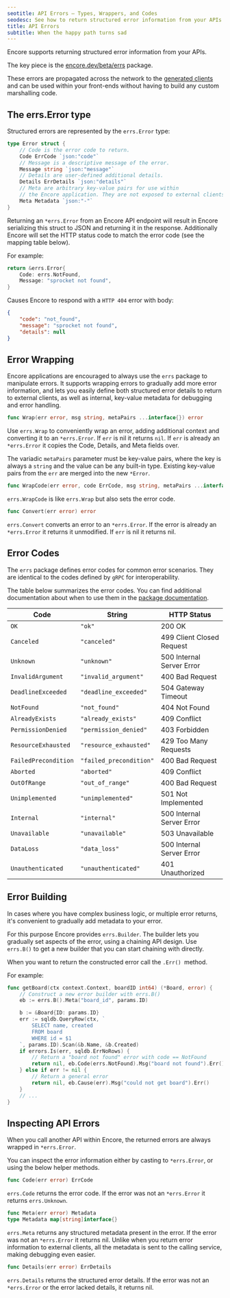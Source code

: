 ```yaml
---
seotitle: API Errors – Types, Wrappers, and Codes
seodesc: See how to return structured error information from your APIs using Encore's errs package, and how to build precise error messages for complex business logic.
title: API Errors
subtitle: When the happy path turns sad
---
```


Encore supports returning structured error information from your APIs.

The key piece is the [encore.dev/beta/errs](https://pkg.go.dev/encore.dev/beta/errs) package.

These errors are propagated across the network to the [generated clients](/docs/develop/client-generation) and can be
used within your front-ends without having to build any custom marshalling code.

## The errs.Error type

Structured errors are represented by the `errs.Error` type:

```go
type Error struct {
	// Code is the error code to return.
	Code ErrCode `json:"code"`
	// Message is a descriptive message of the error.
	Message string `json:"message"`
	// Details are user-defined additional details.
	Details ErrDetails `json:"details"`
	// Meta are arbitrary key-value pairs for use within
	// the Encore application. They are not exposed to external clients.
	Meta Metadata `json:"-"`
}
```

Returning an `*errs.Error` from an Encore API endpoint will result in Encore
serializing this struct to JSON and returning it in the response. Additionally
Encore will set the HTTP status code to match the error code (see the mapping table below).

For example:
```go
return &errs.Error{
	Code: errs.NotFound,
	Message: "sprocket not found",
}
```

Causes Encore to respond with a `HTTP 404` error with body:
```json
{
    "code": "not_found",
    "message": "sprocket not found",
    "details": null
}
```

## Error Wrapping

Encore applications are encouraged to always use the `errs` package to
manipulate errors. It supports wrapping errors to gradually add more error
information, and lets you easily define both structured error details to return
to external clients, as well as internal, key-value metadata for debugging
and error handling.

```go
func Wrap(err error, msg string, metaPairs ...interface{}) error
```
Use `errs.Wrap` to conveniently wrap an error, adding additional context and converting it to an `*errs.Error`.
If `err` is nil it returns `nil`. If `err` is already an `*errs.Error` it copies the Code, Details, and Meta fields over.

The variadic `metaPairs` parameter must be key-value pairs, where the key is always a `string` and the value can be
any built-in type. Existing key-value pairs from the `err` are merged into the new `*Error`.

```go
func WrapCode(err error, code ErrCode, msg string, metaPairs ...interface{}) error
```
`errs.WrapCode` is like `errs.Wrap` but also sets the error code.

```go
func Convert(err error) error
```
`errs.Convert` converts an error to an `*errs.Error`. If the error is already an `*errs.Error` it returns it unmodified.
If `err` is nil it returns nil.

## Error Codes

The `errs` package defines error codes for common error scenarios.
They are identical to the codes defined by `gRPC` for interoperability.

The table below summarizes the error codes.
You can find additional documentation about when to use them in the
[package documentation](https://pkg.go.dev/encore.dev/beta/errs#ErrCode).

| Code                  | String                  | HTTP Status               |
|-----------------------|-------------------------|---------------------------|
| `OK`                  | `"ok"`                  | 200 OK                    |
| `Canceled`            | `"canceled"`            | 499 Client Closed Request |
| `Unknown`             | `"unknown"`             | 500 Internal Server Error |
| `InvalidArgument`     | `"invalid_argument"`    | 400 Bad Request           |
| `DeadlineExceeded`    | `"deadline_exceeded"`   | 504 Gateway Timeout       |
| `NotFound`            | `"not_found"`           | 404 Not Found             |
| `AlreadyExists`       | `"already_exists"`      | 409 Conflict              |
| `PermissionDenied`    | `"permission_denied"`   | 403 Forbidden             |
| `ResourceExhausted`   | `"resource_exhausted"`  | 429 Too Many Requests     |
| `FailedPrecondition`  | `"failed_precondition"` | 400 Bad Request           |
| `Aborted`             | `"aborted"`             | 409 Conflict              |
| `OutOfRange`          | `"out_of_range"`        | 400 Bad Request           |
| `Unimplemented`       | `"unimplemented"`       | 501 Not Implemented       |
| `Internal`            | `"internal"`            | 500 Internal Server Error |
| `Unavailable`         | `"unavailable"`         | 503 Unavailable           |
| `DataLoss`            | `"data_loss"`           | 500 Internal Server Error |
| `Unauthenticated`     | `"unauthenticated"`     | 401 Unauthorized          |

## Error Building

In cases where you have complex business logic, or multiple error returns,
it's convenient to gradually add metadata to your error.

For this purpose Encore provides `errs.Builder`. The builder lets you
gradually set aspects of the error, using a chaining API design.
Use `errs.B()` to get a new builder that you can start chaining with directly.

When you want to return the constructed error call the `.Err() `method.

For example:

```go
func getBoard(ctx context.Context, boardID int64) (*Board, error) {
    // Construct a new error builder with errs.B()
	eb := errs.B().Meta("board_id", params.ID)

	b := &Board{ID: params.ID}
	err := sqldb.QueryRow(ctx, `
		SELECT name, created
		FROM board
		WHERE id = $1
	`, params.ID).Scan(&b.Name, &b.Created)
	if errors.Is(err, sqldb.ErrNoRows) {
        // Return a "board not found" error with code == NotFound
		return nil, eb.Code(errs.NotFound).Msg("board not found").Err()
	} else if err != nil {
        // Return a general error
		return nil, eb.Cause(err).Msg("could not get board").Err()
	}
    // ...
}
```

## Inspecting API Errors

When you call another API within Encore, the returned errors are always wrapped in `*errs.Error`.

You can inspect the error information either by casting to `*errs.Error`, or using the below
helper methods.

```go
func Code(err error) ErrCode
```
`errs.Code` returns the error code. If the error was not an `*errs.Error` it returns `errs.Unknown`.

```go
func Meta(err error) Metadata
type Metadata map[string]interface{}
```
`errs.Meta` returns any structured metadata present in the error. If the error was not an `*errs.Error` it returns nil.
Unlike when you return error information to external clients,
all the metadata is sent to the calling service, making debugging even easier.

```go
func Details(err error) ErrDetails
```
`errs.Details` returns the structured error details. If the error was not an `*errs.Error` or the error lacked details,
it returns nil.
